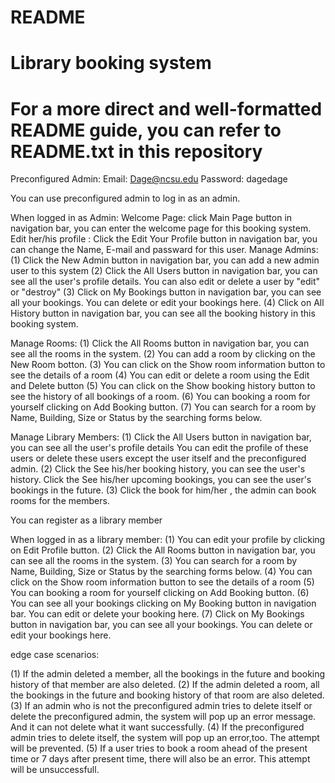 # README 
# Library booking system
# For a more direct and well-formatted README guide, you can refer to README.txt in this repository

Preconfigured Admin:
Email:   Dage@ncsu.edu
Password: dagedage

You can use preconfigured admin to log in as an admin. 



When logged in as Admin:
Welcome Page: click Main Page button in navigation bar, you can enter the welcome page for this booking system.
Edit her/his profile : Click the Edit Your Profile button in navigation bar, you can change the Name, E-mail and passward for this user.
Manage Admins:  (1) Click the New Admin button in navigation bar, you can add a new admin user to this system
                (2) Click the All Users button in navigation bar, you can see all the user's profile details. You can also edit or delete a user by "edit" or "destroy"
			    (3) Click on My Bookings button in navigation bar, you can see all your bookings. You can delete or edit your bookings here.
				(4) Click on All History button in navigation bar, you can see all the booking history in this booking system.
				
				
Manage Rooms: (1) Click the All Rooms button in navigation bar, you can see all the rooms in the system.
              (2) You can add a room by clicking on the New Room botton.
			  (3) You can click on the Show room information button to see the details of a room
			  (4) You can edit or delete a room using the Edit and Delete button
			  (5) You can click on the Show booking history button to see the history of all bookings of a room.
			  (6) You can booking a room for yourself clicking on Add Booking button.
			  (7) You can search for a room by Name, Building, Size or Status by the searching forms below.
			  

			  
Manage Library Members:  (1) Click the All Users button in navigation bar, you can see all the user's profile details
                             You can edit the profile of these users or delete these users except the user itself and the preconfigured admin.
                         (2) Click the See his/her booking history, you can see the user's history.
						     Click the See his/her upcoming bookings, you can see the user's bookings in the future.
						 (3) Click the book for him/her , the admin can book rooms for the members.
						 
						 

You can register as a library member 

When logged in as a library member: (1) You can edit your profile by clicking on Edit Profile button.
                                    (2) Click the All Rooms button in navigation bar, you can see all the rooms in the system.
                                    (3) You can search for a room by Name, Building, Size or Status by the searching forms below.
                                    (4) You can click on the Show room information button to see the details of a room
									(5) You can booking a room for yourself clicking on Add Booking button.
									(6) You can see all your bookings clicking on My Booking button in navigation bar. You can edit or delete your booking here.
									(7) Click on My Bookings button in navigation bar, you can see all your bookings. You can delete or edit your bookings here.
									
									
edge case scenarios:

(1)  If the admin deleted a member, all the bookings in the future and booking history of that member are also deleted.
(2)  If the admin deleted a room, all the bookings in the future and booking history of that room are also deleted.
(3)  If an admin who is not the preconfigured admin tries to delete itself or delete the preconfigured admin, the system will pop up an error message. And it can not delete what it want successfully.
(4)  If the preconfigured admin tries to delete itself, the system will pop up an error,too. The attempt will be prevented.
(5)  If a user tries to book a room ahead of the present time or 7 days after present time, there will also be an error. This attempt will be unsuccessfull.
